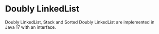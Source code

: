 # Doubly LinkedList

Doubly LinkedList, Stack and Sorted Doubly LinkedList are implemented in Java 17 with an interface.
